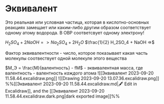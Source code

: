 # Эквивалент
Это реальная или условная частица, которая в кислотно-основных реакциях замещает или каким-либо другим образом соответствует одному атому водорода.
В ОВР соответсвует одному электрону!

$H_2SO_4 + 2NaOH => Na_2SO_4 + 2H_2O$
$\frac{1}{2} H_2SO_4 + NaOH =>$

Фактор эквивалентности - число, которое показывает какая часть молекулы соотвествует одной молекуле этого вещества

$M_Э = \frac{M}{валентность} - fM$ - эквивалентная масса, где валентность - валентность *каждого* атома
![[Эквивалент 2023-09-20 11.58.44.excalidraw.png]]
![[Drawing 2023-09-20 13.07.36.excalidraw.png]]
%%[[Эквивалент 2023-09-20 11.58.44.excalidraw.md|🖋 Edit in Excalidraw]], and the [[Эквивалент 2023-09-20 11.58.44.excalidraw.dark.png|dark exported image]]%%